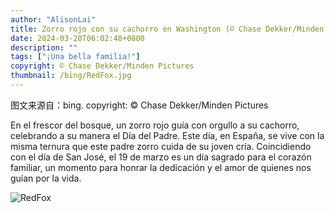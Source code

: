 ```yaml
---
author: "AlisonLai"
title: Zorro rojo con su cachorro en Washington (© Chase Dekker/Minden Pictures)
date: 2024-03-20T06:02:48+0800
description: ""
tags: ["¡Una bella familia!"]
copyright: © Chase Dekker/Minden Pictures
thumbnail: /bing/RedFox.jpg
---
```

图文来源自：bing.  copyright: © Chase Dekker/Minden Pictures

En el frescor del bosque, un zorro rojo guía con orgullo a su cachorro, celebrando a su manera el Día del Padre. Este día, en España, se vive con la misma ternura que este padre zorro cuida de su joven cría. Coincidiendo con el día de San José, el 19 de marzo es un día sagrado para el corazón familiar, un momento para honrar la dedicación y el amor de quienes nos guían por la vida.

![RedFox](/bing/RedFox.jpg)